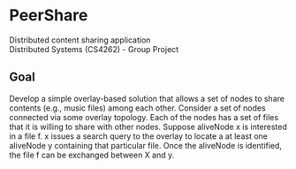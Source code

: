 # PeerShare
Distributed content sharing application  
Distributed Systems (CS4262) - Group Project

## Goal
Develop a simple overlay-based solution that allows a set of nodes to share contents (e.g., music files) among each other. Consider a set of nodes connected via some overlay topology. Each of the nodes has a set of files that it is willing to share with other nodes. Suppose aliveNode x is interested in a file f. x issues a  search query to the overlay to locate a at least one aliveNode y containing that particular file. Once the aliveNode is identified, the file f can be exchanged between X and y.

